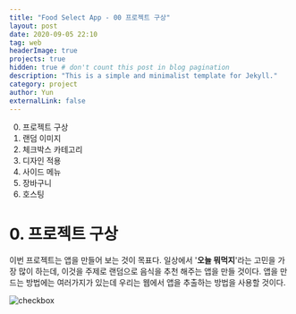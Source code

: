 ```yaml
---
title: "Food Select App - 00 프로젝트 구상"
layout: post
date: 2020-09-05 22:10
tag: web
headerImage: true
projects: true
hidden: true # don't count this post in blog pagination
description: "This is a simple and minimalist template for Jekyll."
category: project
author: Yun
externalLink: false
---
```


 0. 프로젝트 구상
 1. 랜덤 이미지
 2. 체크박스 카테고리
 3. 디자인 적용
 4. 사이드 메뉴
 5. 장바구니
 6. 호스팅
# 0. 프로젝트 구상

이번 프로젝트는 앱을 만들어 보는 것이 목표다. 일상에서 '**오늘 뭐먹지**'라는 고민을 가장 많이 하는데, 이것을 주제로 랜덤으로 음식을 추천 해주는 앱을 만들 것이다. 
앱을 만드는 방법에는 여러가지가 있는데 우리는 웹에서 앱을 추출하는 방법을 사용할 것이다. 

![checkbox](https://bro-o.github.io/assets/images/sketch.jpg)


